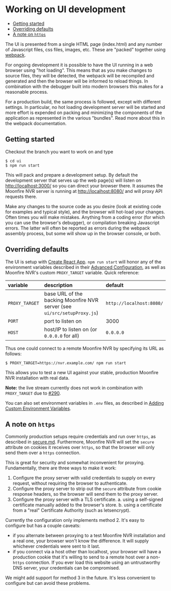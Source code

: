 # Working on UI development <!-- omit in toc -->

* [Getting started](#getting-started)
* [Overriding defaults](#overriding-defaults)
* [A note on `https`](#a-note-on-https)

The UI is presented from a single HTML page (index.html) and any number
of Javascript files, css files, images, etc. These are "packed" together
using [webpack](https://webpack.js.org).

For ongoing development it is possible to have the UI running in a web
browser using "hot loading". This means that as you make changes to source
files, they will be detected, the webpack will be recompiled and generated
and then the browser will be informed to reload things. In combination with
the debugger built into modern browsers this makes for a reasonable process.

For a production build, the same process is followed, except with different
settings. In particular, no hot loading development server will be started
and more effort is expended on packing and minimizing the components of
the application as represented in the various "bundles". Read more about
this in the webpack documentation.

## Getting started

Checkout the branch you want to work on and type

```
$ cd ui
$ npm run start
```

This will pack and prepare a development setup. By default the development
server that serves up the web page(s) will listen on
[http://localhost:3000/](http://localhost:3000/) so you can direct your browser
there. It assumes the Moonfire NVR server is running at
[http://localhost:8080/](http://localhost:8080/) and will proxy API requests
there.

Make any changes to the source code as you desire (look at existing code
for examples and typical style), and the browser will hot-load your changes.
Often times you will make mistakes. Anything from a coding error (for which
you can use the browser's debugger), or compilation breaking Javascript errors.
The latter will often be reported as errors during the webpack assembly
process, but some will show up in the browser console, or both.

## Overriding defaults

The UI is setup with [Create React App](https://create-react-app.dev/).
`npm run start` will honor any of the environment variables described in their
[Advanced Configuration](https://create-react-app.dev/docs/advanced-configuration/),
as well as Moonfire NVR's custom `PROXY_TARGET` variable. Quick reference:

| variable       | description                                                              | default                  |
| :------------- | :----------------------------------------------------------------------- | :----------------------- |
| `PROXY_TARGET` | base URL of the backing Moonfire NVR server (see `ui/src/setupProxy.js`) | `http://localhost:8080/` |
| `PORT`         | port to listen on                                                        | 3000                     |
| `HOST`         | host/IP to listen on (or `0.0.0.0` for all)                              | `0.0.0.0`                |

Thus one could connect to a remote Moonfire NVR by specifying its URL as
follows:

```
$ PROXY_TARGET=https://nvr.example.com/ npm run start
```

This allows you to test a new UI against your stable, production Moonfire NVR
installation with real data.

**Note:** the live stream currently does not work in combination with
`PROXY_TARGET` due to [#290](https://github.com/scottlamb/moonfire-nvr/issues/290).

You can also set environment variables in `.env` files, as described in
[Adding Custom Environment Variables](https://create-react-app.dev/docs/adding-custom-environment-variables/).

## A note on `https`

Commonly production setups require credentials and run over `https`, as
described in [secure.md](secure.md). Furthermore, Moonfire NVR will set the
`secure` attribute on cookies it receives over `https`, so that the browser
will only send them over a `https` connection.

This is great for security and somewhat inconvenient for proxying.
Fundamentally, there are three ways to make it work:

   1. Configure the proxy server with valid credentials to supply on every
      request, without requiring the browser to authenticate.
   2. Configure the proxy server to strip out the `secure` attribute from
      cookie response headers, so the browser will send them to the proxy
      server.
   3. Configure the proxy server with a TLS certificate.
         a. using a self-signed certificate manually added to the browser's
            store.
         b. using a certificate from a "real" Certificate Authority (such as
             letsencrypt).

Currently the configuration only implements method 2. It's easy to configure
but has a couple caveats:

   * if you alternate between proxying to a test Moonfire NVR
     installation and a real one, your browser won't know the difference. It
     will supply whichever credentials were sent to it last.
   * if you connect via a host other than localhost, your browser will have a
     production cookie that it's willing to send to a remote host over a
     non-`https` connection. If you ever load this website using an
     untrustworthy DNS server, your credentials can be compromised.

We might add support for method 3 in the future. It's less convenient to
configure but can avoid these problems.
